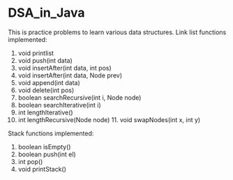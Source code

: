 # DSA_in_Java
This is practice problems to learn various data structures.
Link list functions implemented:
  1. void printlist
  2. void push(int data)
  3. void insertAfter(int data, int pos)
  4. void insertAfter(int data, Node prev)
  5. void append(int data)
  6. void delete(int pos)
  7. boolean searchRecursive(int i, Node node)
  8. boolean searchIterative(int i)
  9. int lengthIterative()
  10. int lengthRecursive(Node node)
	11. void swapNodes(int x, int y)
	
Stack functions implemented:
 1. boolean isEmpty()
 2. boolean push(int el)
 3. int pop()
 4. void printStack()
